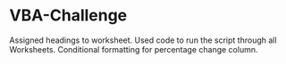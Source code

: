 # VBA-Challenge

Assigned headings to worksheet.
Used code to run the script through all Worksheets.
Conditional formatting for percentage change column.
